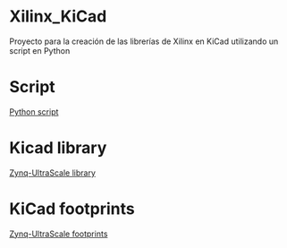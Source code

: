 # Xilinx_KiCad
 Proyecto para la creación de las librerías de Xilinx en KiCad utilizando un script en Python

# Script
[Python script](preuba/Constructor.py)

# Kicad library
[Zynq-UltraScale library](preuba/ZynqUltra.lib)

# KiCad footprints
[Zynq-UltraScale footprints](preuba/Xilinx_Zynq_UltraScale+.pretty/)